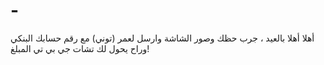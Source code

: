 # -
أهلا أهلا بالعيد ، جرب حظك وصور الشاشة وارسل لعمر (توني) مع رقم حسابك البنكي وراح يحول لك تشات جي بي تي المبلغ!
